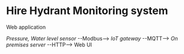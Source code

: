# Hire Hydrant Monitoring system
Web application 


*Pressure, Water level sensor* --Modbus--> *IoT gateway* --MQTT--> *On premises server* --HTTP--> Web UI

